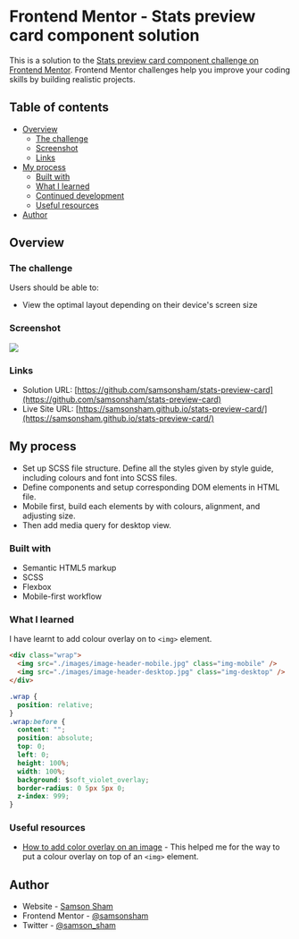 # Frontend Mentor - Stats preview card component solution

This is a solution to the [Stats preview card component challenge on Frontend Mentor](https://www.frontendmentor.io/challenges/stats-preview-card-component-8JqbgoU62). Frontend Mentor challenges help you improve your coding skills by building realistic projects.

## Table of contents

- [Overview](#overview)
  - [The challenge](#the-challenge)
  - [Screenshot](#screenshot)
  - [Links](#links)
- [My process](#my-process)
  - [Built with](#built-with)
  - [What I learned](#what-i-learned)
  - [Continued development](#continued-development)
  - [Useful resources](#useful-resources)
- [Author](#author)

## Overview

### The challenge

Users should be able to:

- View the optimal layout depending on their device's screen size

### Screenshot

![](https://ik.imagekit.io/c5xc1x6srka/screenshot/screen_stat-preview_jJc2QV1Ov.png)

### Links

- Solution URL: [https://github.com/samsonsham/stats-preview-card](https://github.com/samsonsham/stats-preview-card)
- Live Site URL: [https://samsonsham.github.io/stats-preview-card/](https://samsonsham.github.io/stats-preview-card/)

## My process

- Set up SCSS file structure. Define all the styles given by style guide, including colours and font into SCSS files.
- Define components and setup corresponding DOM elements in HTML file.
- Mobile first, build each elements by with colours, alignment, and adjusting size.
- Then add media query for desktop view.

### Built with

- Semantic HTML5 markup
- SCSS
- Flexbox
- Mobile-first workflow

### What I learned

I have learnt to add colour overlay on to `<img>` element.

```html
<div class="wrap">
  <img src="./images/image-header-mobile.jpg" class="img-mobile" />
  <img src="./images/image-header-desktop.jpg" class="img-desktop" />
</div>
```

```css
.wrap {
  position: relative;
}
.wrap:before {
  content: "";
  position: absolute;
  top: 0;
  left: 0;
  height: 100%;
  width: 100%;
  background: $soft_violet_overlay;
  border-radius: 0 5px 5px 0;
  z-index: 999;
}
```

### Useful resources

- [How to add color overlay on an image](https://stackoverflow.com/questions/44673676/how-to-add-color-overlay-on-an-image) - This helped me for the way to put a colour overlay on top of an `<img>` element.

## Author

- Website - [Samson Sham](https://samson-sham-portfolio.vercel.app)
- Frontend Mentor - [@samsonsham](https://www.frontendmentor.io/profile/samsonsham)
- Twitter - [@samson_sham](https://www.twitter.com/samson_sham)
